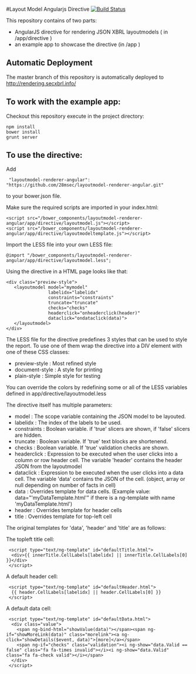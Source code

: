 #Layout Model Angularjs Directive [![Build Status](https://travis-ci.org/28msec/layoutmodel-renderer-angular.svg?branch=master)](https://travis-ci.org/28msec/layoutmodel-renderer-angular)

This repository contains of two parts:
* AngularJS directive for rendering JSON XBRL layoutmodels ( in /app/directive )
* an example app to showcase the directive (in /app )

## Automatic Deployment

The master branch of this repository is automatically deployed to
http://rendering.secxbrl.info/

## To work with the example app:

Checkout this repository execute in the project directory:
```
npm install
bower install
grunt server
```

## To use the directive:

Add
```
 "layoutmodel-renderer-angular": "https://github.com/28msec/layoutmodel-renderer-angular.git"
```
to your bower.json file.

Make sure the required scripts are imported in your index.html:
```
<script src="/bower_components/layoutmodel-renderer-angular/app/directive/layoutmodel.js"></script>
<script src="/bower_components/layoutmodel-renderer-angular/app/directive/layoutmodeltemplate.js"></script>
```

Import the LESS file into your own LESS file:
```
@import "/bower_components/layoutmodel-renderer-angular/app/directive/layoutmodel.less";
```

Using the directive in a HTML page looks like that:
```
<div class="preview-style">
   <layoutmodel model="mymodel"
                labelidx="labelidx"
                constraints="constraints"
                truncate="truncate"
                checks="checks"
                headerclick="onheaderclick(header)"
                dataclick="ondataclick(data)">
   </layoutmodel>
</div>
```

The LESS file for the directive predefines 3 styles that can be used to style the report. To use one of them wrap the directive into a DIV element with one of these CSS classes:
* preview-style : Most refined style
* document-style : A style for printing
* plain-style : Simple style for testing

You can override the colors by redefining some or all of the LESS variables defined in app/directive/layoutmodel.less

The directive itself has multiple parameters:
* model : The scope variable containing the JSON model to be layouted.
* labelidx : The index of the labels to be used.
* constraints : Boolean variable. if 'true' slicers are shown, if 'false' slicers are hidden. 
* truncate : Boolean variable. If 'true' text blocks are shortenend.
* checks : Boolean variable. If 'true' validation checks are shown.
* headerclick : Expression to be executed when the user clicks into a column or row header cell. The variable 'header' contains the header JSON from the layoutmodel
* dataclick : Expression to be executed when the user clicks into a data cell. The variable 'data' contains the JSON of the cell. (object, array or null depending on number of facts in cell)
* data : Overrides template for data cells. (Example value: data="'myDataTemplate.html'" if there is a ng-template with name 'myDataTemplate.html')
* header : Overrides template for header cells
* title : Overrides template for top-left cell

The original templates for 'data', 'header' and 'title' are as follows:

The topleft title cell:
```
 <script type="text/ng-template" id="defaultTitle.html">
  <div>{{ innerTitle.CellLabels[labelidx] || innerTitle.CellLabels[0] }}</div>  
 </script>
```
 
A default header cell:
```
 <script type="text/ng-template" id="defaultHeader.html">
  {{ header.CellLabels[labelidx] || header.CellLabels[0] }}           
 </script>
```
 
A default data cell:
```
 <script type="text/ng-template" id="defaultData.html">
  <div class="value">
    <span ng-bind-html="showValue(data)"></span><span ng-if="showMoreLink(data)" class="morelink"><a ng-click="showDetails($event, data)">[more]</a></span>    
    <span ng-if="checks" class="validation"><i ng-show="data.Valid == false" class="fa fa-times invalid"></i><i ng-show="data.Valid" class="fa fa-check valid"></i></span>
  </div>            
 </script>
```
 

